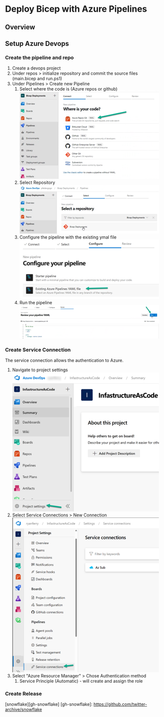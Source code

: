 # Deploy Bicep with Azure Pipelines

## Overview

## Setup Azure Devops

### Create the pipeline and repo

1. Create a devops project
2. Under repos > initialize repository and commit the source files (main.bicep and run.ps1)
3. Under Pipelines > Create new Pipeline
   1. Select where the code is (Azure repos or github)
   ![Pipeline-S2](/doc_imgs/pipeline-step2.png)
   2. Select Repository
   ![Pipeline-S3](/doc_imgs/pipeline-step3.png)
   3. Configure the pipeline with the existing ymal file
   ![Pipeline-S4](/doc_imgs/pipeline-step4.png)
   4. Run the pipeline
   ![Pipeline-S5](/doc_imgs/pipeline-step5.png)

### Create Service Connection

The service connection allows the authentication to Azure.

1. Navigate to project settings
![ServiceConn-s1](/doc_imgs/ServiceConn-s1.png)
2. Select Service Connections > New Connection
![ServiceConn-s1](/doc_imgs/ServiceConn-s2.png)
3. Select "Azure Resource Manager" > Chose Authentication method
   1. Service Principle (Automatic) - will create and assign the role 

### Create Release




<!--- Link Ref --->
[snowflake][gh-snowflake]
[gh-snowflake]: https://github.com/twitter-archive/snowflake
<!--- Link Ref --->